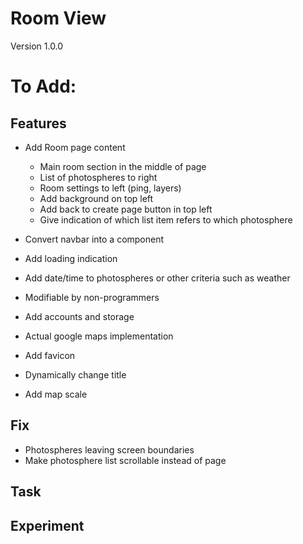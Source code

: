 # Room View
Version 1.0.0

# To Add:

## Features
- Add Room page content
  - Main room section in the middle of page
  - List of photospheres to right
  - Room settings to left (ping, layers)
  - Add background on top left
  - Add back to create page button in top left
  - Give indication of which list item refers to which photosphere

- Convert navbar into a component
- Add loading indication
- Add date/time to photospheres or other criteria such as weather
- Modifiable by non-programmers
- Add accounts and storage
- Actual google maps implementation
- Add favicon
- Dynamically change title
- Add map scale

## Fix
- Photospheres leaving screen boundaries
- Make photosphere list scrollable instead of page

## Task

## Experiment
